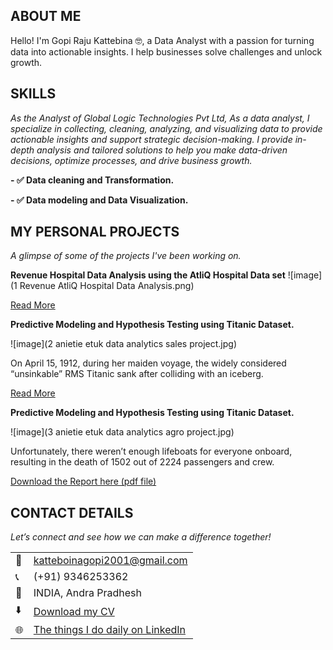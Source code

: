 <!--Section 1: Introduce your self-->
## ABOUT ME

Hello! I'm Gopi Raju Kattebina 🤓, a Data Analyst with a passion for turning data into actionable insights. I help businesses solve challenges and unlock growth.


<!--Mention your top/relevant skills here - core and soft skills-->
## SKILLS

*As the Analyst of Global Logic Technologies Pvt Ltd, As a data analyst, I specialize in collecting, cleaning, analyzing, and visualizing data to provide actionable insights and support strategic decision-making.*
*I provide in-depth analysis and tailored solutions to help you make data-driven decisions, optimize processes, and drive business growth.*

**- ✅ Data cleaning and Transformation.**

**- ✅ Data modeling and Data Visualization.**

<!--Section 2: List 3-4 key projects-->
## MY PERSONAL PROJECTS 

*A glimpse of some of the projects I've been working on.*

**Revenue Hospital Data Analysis using the AtliQ Hospital Data set**
![image](1 Revenue AtliQ Hospital Data Analysis.png)

[Read More](https://www.linkedin.com/posts/gopi-raju-katteboina-410420222_atliq-hospitality-dashboard-purpose-activity-7276831751803478016-3jMD?utm_source=share&utm_medium=member_desktop)

**Predictive Modeling and Hypothesis Testing using Titanic Dataset.**

![image](2 anietie etuk data analytics sales project.jpg)

On April 15, 1912, during her maiden voyage, the widely considered “unsinkable” RMS Titanic sank after colliding with an iceberg. 

[Read More](https://www.linkedin.com/pulse/predictive-modeling-hypothesis-testing-using-titanic-dataset-anietie/)

**Predictive Modeling and Hypothesis Testing using Titanic Dataset.**

![image](3 anietie etuk data analytics agro project.jpg)

Unfortunately, there weren’t enough lifeboats for everyone onboard, resulting in the death of 1502 out of 2224 passengers and crew. 

<a href="17 How to Present Data to Executives by Anietie Etuk.pdf">Download the Report here (pdf file)</a>


## CONTACT DETAILS

*Let’s connect and see how we can make a difference together!*
<table>
  <tbody>
    <tr>
      <td>📧</td>
      <td><a href="mailto:katteboinagopi2001@gmail.com">katteboinagopi2001@gmail.com</a></td>
    </tr>
    <tr>
      <td>📞</td>
      <td>(+91) 9346253362</td>
    </tr>
    <tr>
      <td>📍</td>
      <td>INDIA, Andra Pradhesh</td>
    </tr>
    <tr>
      <td>⬇️</td>
      <td><a href="Gopik_resume.docx">Download my CV</a></td>
    </tr>
    <tr>
      <td>🌐</td>
      <td><a href="https://www.linkedin.com/in/gopi-raju-katteboina-410420222/">The things I do daily on LinkedIn</a></td>
    </tr>
  </tbody>
</table>

   
